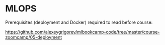 # MLOPS

Prerequisites (deployment and Docker) required to read before course:

https://github.com/alexeygrigorev/mlbookcamp-code/tree/master/course-zoomcamp/05-deployment
